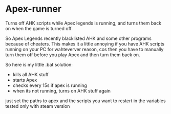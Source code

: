 # Apex-runner
Turns off AHK scripts while Apex legends is running, and turns them back on when the game is turned off.

So Apex Legends recently blacklisted AHK and some other programs because of cheaters. This makes it a little annoying if you have AHK scripts running on your PC for wahteverver reason, cos then you have to manually turn them off before you play Apex and then turn them back on.

So here is my little .bat solution:
- kills all AHK stuff
- starts Apex
- checks every 15s if apex is running
- when its not running, turns on AHK stuff again

just set the paths to apex and the scripts you want to restert in the variables
tested only with steam version
